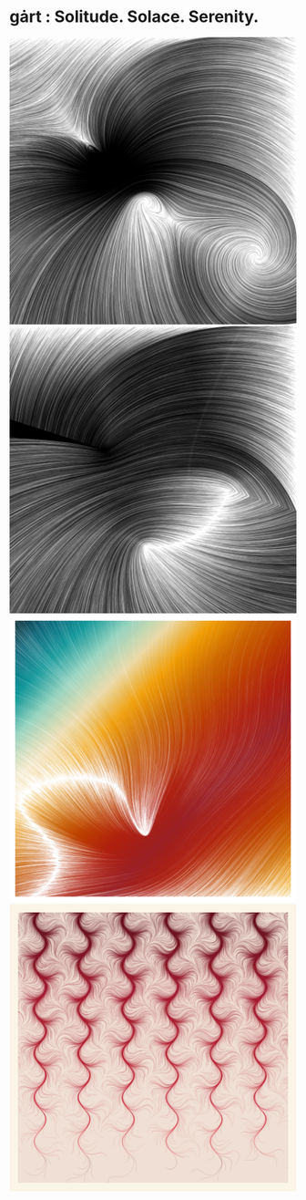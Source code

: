 # gȧrt : Solitude. Solace. Serenity.

![](flowforce1.png)
![](flowforce2.png)
![](flowforce3.png)
![](flowforce4.png)
